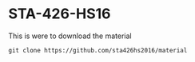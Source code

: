 # STA-426-HS16

This is were to download the material
```
git clone https://github.com/sta426hs2016/material
```
